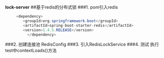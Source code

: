 **lock-server**
##基于redis的分布式锁
###1. pom引入redis
```java
     <dependency>
        <groupId>org.springframework.boot</groupId>
        <artifactId>spring-boot-starter-redis</artifactId>
        <version>1.4.5.RELEASE</version>
	      </dependency>
```
###2. 创建连接池
    RedisConfig
###3. 引入RedisLockService
###4. 测试
    执行test中contextLoads()方法